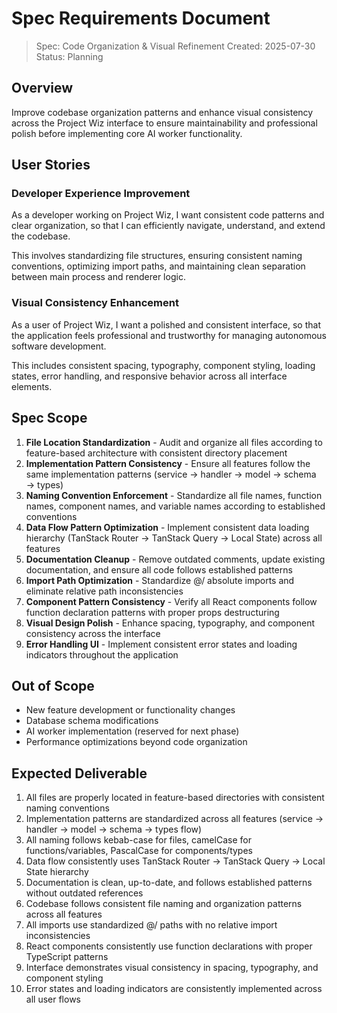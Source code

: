 # Spec Requirements Document

> Spec: Code Organization & Visual Refinement
> Created: 2025-07-30
> Status: Planning

## Overview

Improve codebase organization patterns and enhance visual consistency across the Project Wiz interface to ensure maintainability and professional polish before implementing core AI worker functionality.

## User Stories

### Developer Experience Improvement

As a developer working on Project Wiz, I want consistent code patterns and clear organization, so that I can efficiently navigate, understand, and extend the codebase.

This involves standardizing file structures, ensuring consistent naming conventions, optimizing import paths, and maintaining clean separation between main process and renderer logic.

### Visual Consistency Enhancement

As a user of Project Wiz, I want a polished and consistent interface, so that the application feels professional and trustworthy for managing autonomous software development.

This includes consistent spacing, typography, component styling, loading states, error handling, and responsive behavior across all interface elements.

## Spec Scope

1. **File Location Standardization** - Audit and organize all files according to feature-based architecture with consistent directory placement
2. **Implementation Pattern Consistency** - Ensure all features follow the same implementation patterns (service → handler → model → schema → types)
3. **Naming Convention Enforcement** - Standardize all file names, function names, component names, and variable names according to established conventions
4. **Data Flow Pattern Optimization** - Implement consistent data loading hierarchy (TanStack Router → TanStack Query → Local State) across all features
5. **Documentation Cleanup** - Remove outdated comments, update existing documentation, and ensure all code follows established patterns
6. **Import Path Optimization** - Standardize @/ absolute imports and eliminate relative path inconsistencies
7. **Component Pattern Consistency** - Verify all React components follow function declaration patterns with proper props destructuring
8. **Visual Design Polish** - Enhance spacing, typography, and component consistency across the interface
9. **Error Handling UI** - Implement consistent error states and loading indicators throughout the application

## Out of Scope

- New feature development or functionality changes
- Database schema modifications
- AI worker implementation (reserved for next phase)
- Performance optimizations beyond code organization

## Expected Deliverable

1. All files are properly located in feature-based directories with consistent naming conventions
2. Implementation patterns are standardized across all features (service → handler → model → schema → types flow)
3. All naming follows kebab-case for files, camelCase for functions/variables, PascalCase for components/types
4. Data flow consistently uses TanStack Router → TanStack Query → Local State hierarchy
5. Documentation is clean, up-to-date, and follows established patterns without outdated references
6. Codebase follows consistent file naming and organization patterns across all features
7. All imports use standardized @/ paths with no relative import inconsistencies
8. React components consistently use function declarations with proper TypeScript patterns
9. Interface demonstrates visual consistency in spacing, typography, and component styling
10. Error states and loading indicators are consistently implemented across all user flows
